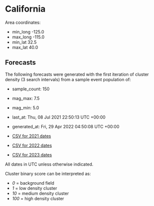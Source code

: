# California

Area coordinates: 
- min_long -125.0
- max_long -115.0
- min_lat 32.5
- max_lat 40.0

## Forecasts

The following forecasts were generated with the first iteration of cluster density (3 search intervals) from a sample event population of:
- sample_count: 150
- mag_max: 7.5
- mag_min: 5.0
- last_at: Thu, 08 Jul 2021 22:50:13 UTC +00:00
- generated_at: Fri, 29 Apr 2022 04:50:08 UTC +00:00

- [CSV for 2021 dates](20220430124208-california-2021_recurrence_risk_dates.csv)
- [CSV for 2022 dates](20220430124221-california-2022_recurrence_risk_dates.csv)
- [CSV for 2023 dates](20220430124230-california-2023_recurrence_risk_dates.csv)

All dates in UTC unless otherwise indicated.

Cluster binary score can be interpreted as:
- *0* = background field
- *1* = low density cluster
- *10* = medium density cluster
- *100* = high density cluster